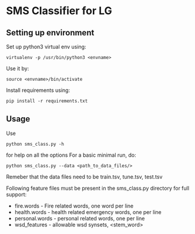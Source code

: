 # SMS Classifier for LG

## Setting up environment

Set up python3 virtual env using:

```
virtualenv -p /usr/bin/python3 <envname>
```

Use it by:

```
source <envname>/bin/activate
```

Install requirements using:

```
pip install -r requirements.txt
```

## Usage

Use 
```
python sms_class.py -h
```

for help on all the options
For a basic minimal run, do:
```
python sms_class.py --data <path_to_data_files/>
```

Remeber that the data files need to be train.tsv, tune.tsv, test.tsv

Following feature files must be present in the sms_class.py directory for full support:
* fire.words - Fire related words, one word per line
* health.words - health related emergency words, one per line
* personal.words - personal related words, one per line
* wsd_features - allowable wsd synsets, <Word><TAB><stem_word><TAB><Synset>
